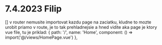 # 7.4.2023 Filip
[] v router nemusite importovat kazdu page na zaciatku, kludne to mozte urobit priamo v route, je to tak prehladnejsie a hned vidite aka page je ktory vue file, tu je priklad:
	{
		path: '/',
		name: 'Home',
		component: () => import('@/views/HomePage.vue')
	},